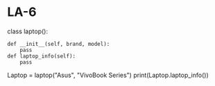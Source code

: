 # LA-6

class laptop():
    
    def __init__(self, brand, model):
        pass
    def laptop_info(self):
        pass           
Laptop = laptop("Asus", "VivoBook Series")
print(Laptop.laptop_info())

